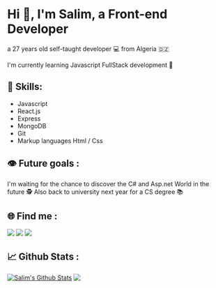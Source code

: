 # Hi 👋, I'm Salim, a Front-end Developer

a 27 years old self-taught developer 💻   from Algeria 🇩🇿 

I'm currently learning Javascript FullStack development 🚀

## 💼 Skills: 
* Javascript     
* React.js    
* Express    
* MongoDB     
* Git     
* Markup languages Html / Css

## 👁 Future goals :

I'm waiting for the chance to discover the C# and Asp.net World in the future 🕵
Also back to university next year for a CS degree 📚

## 🌐 Find me :

<a href="https://www.linkedin.com/in/salim-driai-b850091b3/" target="_blank"><img src="https://img.icons8.com/cute-clipart/64/000000/linkedin.png"/></a>
<a href="https://www.instagram.com/code_warrior47/" target="_blank"><img src="https://img.icons8.com/cute-clipart/64/000000/instagram-new.png"/></a>
<a href="https://twitter.com/DriaiSalim" target="_blank"><img src="https://img.icons8.com/cute-clipart/64/000000/twitter.png"/></a>

## 📈 Github Stats :
<a href="https://github.com/iskandar47">
<img align="center" alt="Salim's Github Stats" src="https://github-readme-stats.codestackr.vercel.app/api?username=iskandar47&show_icons=true&hide_border=true&count_private=true&include_all_commits=true&theme=radical" /></a>

<a href="https://github.com/iskandar47">
  <img align="center" src="https://github-readme-stats.anuraghazra1.vercel.app/api/top-langs/?username=iskandar47&layout=compact&theme=radical" />
</a>

